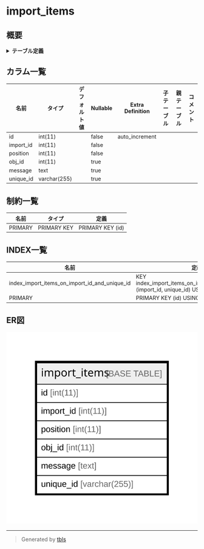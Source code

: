 # import_items

## 概要

<details>
<summary><strong>テーブル定義</strong></summary>

```sql
CREATE TABLE `import_items` (
  `id` int(11) NOT NULL AUTO_INCREMENT,
  `import_id` int(11) NOT NULL,
  `position` int(11) NOT NULL,
  `obj_id` int(11) DEFAULT NULL,
  `message` text,
  `unique_id` varchar(255) DEFAULT NULL,
  PRIMARY KEY (`id`),
  KEY `index_import_items_on_import_id_and_unique_id` (`import_id`,`unique_id`)
) ENGINE=InnoDB DEFAULT CHARSET=utf8
```

</details>

## カラム一覧

| 名前        | タイプ          | デフォルト値       | Nullable | Extra Definition | 子テーブル      | 親テーブル      | コメント     |
| --------- | ------------ | ------------ | -------- | ---------------- | ---------- | ---------- | -------- |
| id        | int(11)      |              | false    | auto_increment   |            |            |          |
| import_id | int(11)      |              | false    |                  |            |            |          |
| position  | int(11)      |              | false    |                  |            |            |          |
| obj_id    | int(11)      |              | true     |                  |            |            |          |
| message   | text         |              | true     |                  |            |            |          |
| unique_id | varchar(255) |              | true     |                  |            |            |          |

## 制約一覧

| 名前      | タイプ         | 定義               |
| ------- | ----------- | ---------------- |
| PRIMARY | PRIMARY KEY | PRIMARY KEY (id) |

## INDEX一覧

| 名前                                            | 定義                                                                                   |
| --------------------------------------------- | ------------------------------------------------------------------------------------ |
| index_import_items_on_import_id_and_unique_id | KEY index_import_items_on_import_id_and_unique_id (import_id, unique_id) USING BTREE |
| PRIMARY                                       | PRIMARY KEY (id) USING BTREE                                                         |

## ER図

![er](import_items.svg)

---

> Generated by [tbls](https://github.com/k1LoW/tbls)
